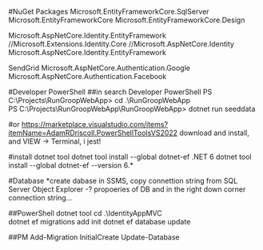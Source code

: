 

#NuGet Packages
Microsoft.EntityFrameworkCore.SqlServer
Microsoft.EntityFrameworkCore
Microsoft.EntityFrameworkCore.Design

Microsoft.AspNetCore.Identity.EntityFramework //Microsoft.Extensions.Identity.Core   //Microsoft.AspNetCore.Identity
Microsoft.AspNetCore.Identity.EntityFramework

SendGrid
Microsoft.AspNetCore.Authentication.Google
Microsoft.AspNetCore.Authentication.Facebook


#Developer PowerShell 
##in search Developer PowerShell
PS C:\Projects\RunGroopWebApp> cd .\RunGroopWebApp\
PS C:\Projects\RunGroopWebApp\RunGroopWebApp> dotnet run seeddata

#or https://marketplace.visualstudio.com/items?itemName=AdamRDriscoll.PowerShellToolsVS2022
download and install, and VIEW -> Terminal, i jest!


#install dotnet tool
dotnet tool install --global dotnet-ef
.NET 6
dotnet tool install --global dotnet-ef --version 6.*


#Database
*create dabase in SSMS, copy connettion string from SQL Server Object Explorer -? propoeries of DB and in the right down corner connection string...

##PowerShell dotnet tool
cd .\IdentityAppMVC\
dotnet ef migrations add init
dotnet ef database update


##PM
Add-Migration InitialCreate
Update-Database
